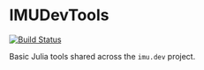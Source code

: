# IMUDevTools

[![Build Status](https://github.com/mmider/IMUDevTools.jl/actions/workflows/CI.yml/badge.svg?branch=main)](https://github.com/mmider/IMUDevTools.jl/actions/workflows/CI.yml?query=branch%3Amain)

Basic Julia tools shared across the `imu.dev` project.
